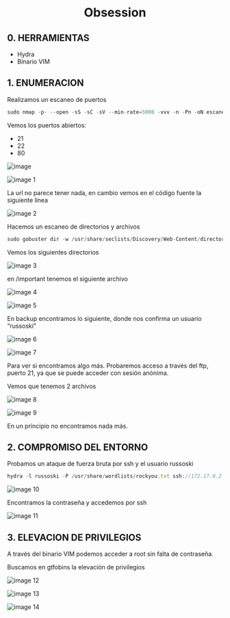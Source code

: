 <h1 align="center">Obsession</h1>

## 0. HERRAMIENTAS

- Hydra
- Binario VIM

## 1. ENUMERACION

Realizamos un escaneo de puertos

```jsx
sudo nmap -p- --open -sS -sC -sV --min-rate=5000 -vvv -n -Pn -oN escaneo 172.17.0.2
```

Vemos los puertos abiertos:

- 21
- 22
- 80

![image](https://github.com/user-attachments/assets/f3d37c0d-063d-4cf2-b88e-55c55d520f15)

![image 1](https://github.com/user-attachments/assets/5e28f8a6-ecc1-40b6-ac88-465f60d41b05)


La url no parece tener nada, en cambio vemos en el código fuente la siguiente línea

![image 2](https://github.com/user-attachments/assets/c95c768d-2a03-4516-a389-314efed7a186)

Hacemos un escaneo de directorios y archivos

```jsx
sudo gobuster dir -w /usr/share/seclists/Discovery/Web-Content/directory-list-lowercase-2.3-medium.txt -u '[http://172.17.0.2](http://172.17.0.2/)' -x 'html,txt,php,py
```

Vemos los siguientes directorios

![image 3](https://github.com/user-attachments/assets/94a16cc3-2330-485c-82c6-4f78c1be576b)


en /important tenemos el siguiente archivo

![image 4](https://github.com/user-attachments/assets/a6c67f39-d861-490f-b554-be86b9138521)

![image 5](https://github.com/user-attachments/assets/00aa246e-8d33-4082-b73b-367d822d8690)


En backup encontramos lo siguiente, donde nos confirma un usuario “russoski”

![image 6](https://github.com/user-attachments/assets/d0c18edc-b9a5-4046-96b8-4253a8e89d1a)

![image 7](https://github.com/user-attachments/assets/276a6493-6cf1-4297-a163-9d1a94f8967a)


Para ver si encontramos algo más. Probaremos acceso a través del ftp, puerto 21, ya que se puede acceder con sesión anónima.

Vemos que tenemos 2 archivos

![image 8](https://github.com/user-attachments/assets/7f7e86f9-9aee-4374-a799-b286f83a2d0f)

![image 9](https://github.com/user-attachments/assets/91d79cf6-fc24-42a7-8243-1c0356db480f)


En un principio no encontramos nada más.

## 2. COMPROMISO DEL ENTORNO

Probamos un ataque de fuerza bruta por ssh y el usuario russoski

```jsx
hydra -l russoski -P /usr/share/wordlists/rockyou.txt ssh://172.17.0.2 -t 10
```

![image 10](https://github.com/user-attachments/assets/727cbf72-71da-499a-b64b-97a3cf37449c)


Encontramos la contraseña y accedemos por ssh

![image 11](https://github.com/user-attachments/assets/ac9c62ee-084a-4f53-9038-475f853bf6ce)


## 3. ELEVACION DE PRIVILEGIOS

A través del binario VIM podemos acceder a root sin falta de contraseña.

Buscamos en gtfobins la elevación de privilegios

![image 12](https://github.com/user-attachments/assets/a11d0ebc-6932-4337-88e9-c924ca25e03d)

![image 13](https://github.com/user-attachments/assets/e9e03d75-c78e-4f89-8261-852383c87cdb)

![image 14](https://github.com/user-attachments/assets/23bc924d-2718-485c-aa45-c91c6d01d378)


